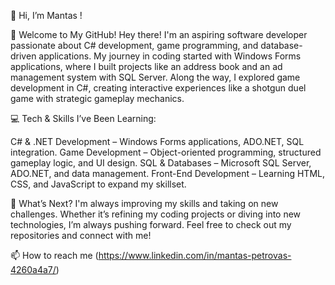 👋 Hi, I’m Mantas !

👋 Welcome to My GitHub!
Hey there! I'm an aspiring software developer passionate about C# development, game programming, and database-driven applications. My journey in coding started with Windows Forms applications, where I built projects like an address book and an ad management system with SQL Server. Along the way, I explored game development in C#, creating interactive experiences like a shotgun duel game with strategic gameplay mechanics.

💻 Tech & Skills I’ve Been Learning:

C# & .NET Development – Windows Forms applications, ADO.NET, SQL integration.
Game Development – Object-oriented programming, structured gameplay logic, and UI design.
SQL & Databases – Microsoft SQL Server, ADO.NET, and data management.
Front-End Development – Learning HTML, CSS, and JavaScript to expand my skillset.

🚀 What’s Next?
I'm always improving my skills and taking on new challenges. Whether it’s refining my coding projects or diving into new technologies, I’m always pushing forward. Feel free to check out my repositories and connect with me!


📫 How to reach me (https://www.linkedin.com/in/mantas-petrovas-4260a4a7/)

<!---
MantasTek/MantasTek is a ✨ special ✨ repository because its `README.md` (this file) appears on your GitHub profile.
You can click the Preview link to take a look at your changes.
--->
